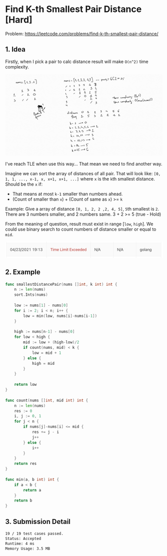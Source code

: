# Find K-th Smallest Pair Distance [Hard]

Problem: https://leetcode.com/problems/find-k-th-smallest-pair-distance/

## 1. Idea

Firstly, when I pick a pair to calc distance result will make `O(n^2)` time
complexity.

![Brute force](./brute-force.png)

I've reach TLE when use this way... That mean we need to find another way.

Imagine we can sort the array of distances of all pair. That will look like:
`[0, 1, 1, ..., x-1, x, x+1, x+1, ...]` where `x` is the `k`th smallest
distance. Should be the `x` if:

* That means at most `k-1` smaller than numbers ahead.
* (Count of smaller than `x`) + (Count of same as `x`) >= `k`

Example: Give a array of distance `[0, 1, 2, 2 ,2, 4, 5]`, `5`th smallest is
`2`. There are 3 numbers smaller, and 2 numbers same. 3 + 2 >= 5 (true - Hold)

From the meaning of question, result must exist in range [`low`, `high`]. We
could use binary search to count numbers of distance smaller or equal to `mid`.

![TLE](./tle.png)

## 2. Example

```go
func smallestDistancePair(nums []int, k int) int {
	n := len(nums)
	sort.Ints(nums)

	low := nums[1] - nums[0]
	for i := 2; i < n; i++ {
		low = min(low, nums[i]-nums[i-1])
	}

	high := nums[n-1] - nums[0]
	for low < high {
		mid := low + (high-low)/2
		if count(nums, mid) < k {
			low = mid + 1
		} else {
			high = mid
		}
	}

	return low
}

func count(nums []int, mid int) int {
	n := len(nums)
	res := 0
	i, j := 0, 1
	for j < n {
		if nums[j]-nums[i] <= mid {
			res += j - i
			j++
		} else {
			i++
		}
	}
	return res
}

func min(a, b int) int {
	if a < b {
		return a
	}
	return b
}
```

## 3. Submission Detail

```
19 / 19 test cases passed.
Status: Accepted
Runtime: 4 ms
Memory Usage: 3.5 MB
```
